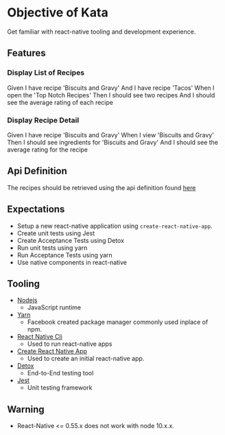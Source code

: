 # Objective of Kata

Get familiar with react-native tooling and development experience.

## Features

### Display List of Recipes

Given I have recipe 'Biscuits and Gravy'
And I have recipe 'Tacos'
When I open the 'Top Notch Recipes'
Then I should see two recipes
And I should see the average rating of each recipe

### Display Recipe Detail

Given I have recipe 'Biscuits and Gravy'
When I view 'Biscuits and Gravy'
Then I should see ingredients for 'Biscuits and Gravy'
And I should see the average rating for the recipe

## Api Definition

The recipes should be retrieved using the api definition found [here](./swagger.json)

## Expectations

* Setup a new react-native application using `create-react-native-app`.
* Create unit tests using Jest
* Create Acceptance Tests using Detox
* Run unit tests using yarn
* Run Acceptance Tests using yarn
* Use native components in react-native

## Tooling

* [Nodejs](https://nodejs.org/en/)
  * JavaScript runtime
* [Yarn](https://yarnpkg.com/en/)
  * Facebook created package manager commonly used inplace of npm.
* [React Native Cli](https://www.npmjs.com/package/react-native-cli)
  * Used to run react-native apps
* [Create React Native App](https://github.com/react-community/create-react-native-app)
  * Used to create an initial react-native app.
* [Detox](https://github.com/wix/detox)
  * End-to-End testing tool
* [Jest](https://facebook.github.io/jest/)
  * Unit testing framework

## Warning

* React-Native <= 0.55.x does not work with node 10.x.x.